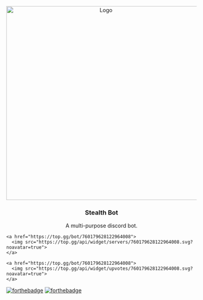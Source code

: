 <p align="center">
    <a href="https://github.com/Ender2K89/Stealth-Bot">
    <img src="https://cdn.discordapp.com/avatars/760179628122964008/c00aa79abd3a0eb621af33660f589c67.png?size=2048" alt="Logo" width="512" height="512">
    </a>
  <h3 align="center">Stealth Bot</h3>
  <p align="center">
    A multi-purpose discord bot.
    
    <a href="https://top.gg/bot/760179628122964008">
      <img src="https://top.gg/api/widget/servers/760179628122964008.svg?noavatar=true">
    </a>
    
    <a href="https://top.gg/bot/760179628122964008">
      <img src="https://top.gg/api/widget/upvotes/760179628122964008.svg?noavatar=true">
    </a>
    
  </p>
</p>

[![forthebadge](https://forthebadge.com/images/badges/made-with-python.svg)](https://forthebadge.com)
[![forthebadge](https://forthebadge.com/images/badges/it-works-why.svg)](https://forthebadge.com)
